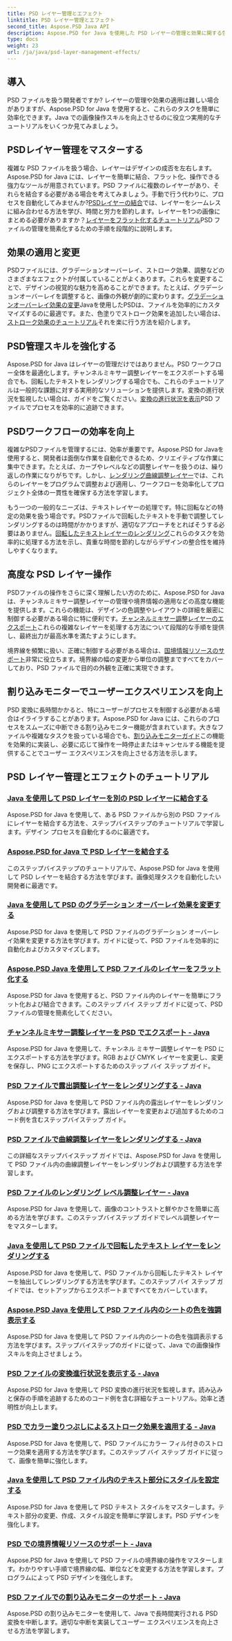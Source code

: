 ```yaml
---
title: PSD レイヤー管理とエフェクト
linktitle: PSD レイヤー管理とエフェクト
second_title: Aspose.PSD Java API
description: Aspose.PSD for Java を使用した PSD レイヤーの管理と効果に関する包括的なチュートリアルをご覧ください。PSD レイヤーを簡単に結合、フラット化、カスタマイズする方法を学びます。
type: docs
weight: 23
url: /ja/java/psd-layer-management-effects/
---
```

## 導入

PSD ファイルを扱う開発者ですか? レイヤーの管理や効果の適用は難しい場合がありますが、Aspose.PSD for Java を使用すると、これらのタスクを簡単に効率化できます。Java での画像操作スキルを向上させるのに役立つ実用的なチュートリアルをいくつか見てみましょう。

## PSDレイヤー管理をマスターする

複雑な PSD ファイルを扱う場合、レイヤーはデザインの成否を左右します。Aspose.PSD for Java には、レイヤーを簡単に結合、フラット化、操作できる強力なツールが用意されています。PSD ファイルに複数のレイヤーがあり、それらを結合する必要がある場合を考えてみましょう。手動で行う代わりに、プロセスを自動化してみませんか?[PSDレイヤーの結合](./merge-psd-layers/)では、レイヤーをシームレスに組み合わせる方法を学び、時間と労力を節約します。レイヤーを1つの画像にまとめる必要がありますか？[レイヤーをフラット化するチュートリアル](./flatten-layers-psd-files/)PSD ファイルの管理を簡素化するための手順を段階的に説明します。

## 効果の適用と変更

PSDファイルには、グラデーションオーバーレイ、ストローク効果、調整などのさまざまなエフェクトが付属していることがよくあります。これらを変更することで、デザインの視覚的な魅力を高めることができます。たとえば、グラデーションオーバーレイを調整すると、画像の外観が劇的に変わります。[グラデーションオーバーレイ効果の変更](./modify-gradient-overlay-effect-psd/)Javaを使用したPSDは、ファイルを効率的にカスタマイズするのに最適です。また、色塗りでストローク効果を追加したい場合は、[ストローク効果のチュートリアル](./apply-stroke-effect-color-fill-psd/)それを楽に行う方法を紹介します。

## PSD管理スキルを強化する

Aspose.PSD for Java はレイヤーの管理だけではありません。PSD ワークフロー全体を最適化します。チャンネルミキサー調整レイヤーをエクスポートする場合でも、回転したテキストをレンダリングする場合でも、これらのチュートリアルは一般的な課題に対する実用的なソリューションを提供します。変換の進行状況を監視したい場合は、ガイドをご覧ください。[変換の進行状況を表示](./show-conversion-progress-psd-files/)PSD ファイルでプロセスを効率的に追跡できます。

## PSDワークフローの効率を向上

複雑なPSDファイルを管理するには、効率が重要です。Aspose.PSD for Javaを使用すると、開発者は面倒な作業を自動化できるため、クリエイティブな作業に集中できます。たとえば、カーブやレベルなどの調整レイヤーを扱うのは、繰り返しの作業になりがちです。しかし、[レンダリング曲線調整レイヤー](./render-curves-adjustment-layer-psd/)では、これらのレイヤーをプログラムで調整および適用し、ワークフローを効率化してプロジェクト全体の一貫性を確保する方法を学習します。

もう一つの一般的なニーズは、テキストレイヤーの処理です。特に回転などの特定の効果を扱う場合です。PSDファイルで回転したテキストを手動で調整してレンダリングするのは時間がかかりますが、適切なアプローチをとればそうする必要はありません。[回転したテキストレイヤーのレンダリング](./render-rotated-text-layer-psd/)これらのタスクを効率的に処理する方法を示し、貴重な時間を節約しながらデザインの整合性を維持しやすくなります。

## 高度な PSD レイヤー操作

PSDファイルの操作をさらに深く理解したい方のために、Aspose.PSD for Javaは、チャンネルミキサー調整レイヤーの管理や境界情報の適用などの高度な機能を提供します。これらの機能は、デザインの色調整やレイアウトの詳細を厳密に制御する必要がある場合に特に便利です。[チャンネルミキサー調整レイヤーのエクスポート](./export-channel-mixer-adjustment-layer-psd/)これらの複雑なレイヤーを処理する方法について段階的な手順を提供し、最終出力が最高水準を満たすようにします。

境界線を頻繁に扱い、正確に制御する必要がある場合は、[国境情報リソースのサポート](./support-border-information-resource-psd/)非常に役立ちます。境界線の幅の変更から単位の調整まですべてをカバーしており、PSD ファイルで目的の外観を正確に実現できます。

## 割り込みモニターでユーザーエクスペリエンスを向上

PSD 変換に長時間かかると、特にユーザーがプロセスを制御する必要がある場合はイライラすることがあります。Aspose.PSD for Java には、これらのプロセスをスムーズに中断できる割り込みモニター機能が含まれています。大きなファイルや複雑なタスクを扱っている場合でも、[割り込みモニターガイド](./support-interrupt-monitor-psd-files/)この機能を効果的に実装し、必要に応じて操作を一時停止またはキャンセルする機能を提供することでユーザー エクスペリエンスを向上させる方法を示します。

## PSD レイヤー管理とエフェクトのチュートリアル
### [Java を使用して PSD レイヤーを別の PSD レイヤーに結合する](./merge-one-psd-layer-to-another/)
Aspose.PSD for Java を使用して、ある PSD ファイルから別の PSD ファイルにレイヤーを結合する方法を、ステップバイステップのチュートリアルで学習します。デザイン プロセスを自動化するのに最適です。
### [Aspose.PSD for Java で PSD レイヤーを結合する](./merge-psd-layers/)
このステップバイステップのチュートリアルで、Aspose.PSD for Java を使用して PSD レイヤーを結合する方法を学びます。画像処理タスクを自動化したい開発者に最適です。
### [Java を使用して PSD のグラデーション オーバーレイ効果を変更する](./modify-gradient-overlay-effect-psd/)
Aspose.PSD for Java を使用して PSD ファイルのグラデーション オーバーレイ効果を変更する方法を学びます。ガイドに従って、PSD ファイルを効率的に自動化およびカスタマイズします。
### [Aspose.PSD Java を使用して PSD ファイルのレイヤーをフラット化する](./flatten-layers-psd-files/)
Aspose.PSD for Java を使用すると、PSD ファイル内のレイヤーを簡単にフラット化および結合できます。このステップ バイ ステップ ガイドに従って、PSD ファイルの管理を簡素化してください。
### [チャンネルミキサー調整レイヤーを PSD でエクスポート - Java](./export-channel-mixer-adjustment-layer-psd/)
Aspose.PSD for Java を使用して、チャンネル ミキサー調整レイヤーを PSD にエクスポートする方法を学びます。RGB および CMYK レイヤーを変更し、変更を保存し、PNG にエクスポートするためのステップ バイ ステップ ガイド。
### [PSD ファイルで露出調整レイヤーをレンダリングする - Java](./render-exposure-adjustment-layer-psd/)
Aspose.PSD for Java を使用して PSD ファイル内の露出レイヤーをレンダリングおよび調整する方法を学びます。露出レイヤーを変更および追加するためのコード例を含むステップバイステップ ガイド。
### [PSD ファイルで曲線調整レイヤーをレンダリングする - Java](./render-curves-adjustment-layer-psd/)
この詳細なステップバイステップ ガイドでは、Aspose.PSD for Java を使用して PSD ファイル内の曲線調整レイヤーをレンダリングおよび調整する方法を学習します。
### [PSD ファイルのレンダリング レベル調整レイヤー - Java](./render-level-adjustment-layer-psd/)
Aspose.PSD for Java を使用して、画像のコントラストと鮮やかさを簡単に高める方法を学びます。このステップバイステップ ガイドでレベル調整レイヤーをマスターします。
### [Java を使用して PSD ファイルで回転したテキスト レイヤーをレンダリングする](./render-rotated-text-layer-psd/)
Aspose.PSD for Java を使用して、PSD ファイルから回転したテキスト レイヤーを抽出してレンダリングする方法を学びます。このステップ バイ ステップ ガイドでは、セットアップからエクスポートまですべてをカバーしています。
### [Aspose.PSD Java を使用して PSD ファイル内のシートの色を強調表示する](./highlight-sheet-color-psd-files/)
Aspose.PSD for Java を使用して PSD ファイル内のシートの色を強調表示する方法を学びます。ステップバイステップのガイドに従って、Java での画像操作スキルを向上させましょう。
### [PSD ファイルの変換進行状況を表示する - Java](./show-conversion-progress-psd-files/)
Aspose.PSD for Java を使用して PSD 変換の進行状況を監視します。読み込みと保存の手順を追跡するためのコード例を含む詳細なチュートリアル。効率と透明性が向上します。
### [PSD でカラー塗りつぶしによるストローク効果を適用する - Java](./apply-stroke-effect-color-fill-psd/)
Aspose.PSD for Java を使用して、PSD ファイルにカラー フィル付きのストローク効果を適用する方法を学びます。このステップ バイ ステップ ガイドに従って、画像を簡単に強化します。
### [Java を使用して PSD ファイル内のテキスト部分にスタイルを設定する](./style-text-portions-psd-files/)
Aspose.PSD for Java を使用して PSD テキスト スタイルをマスターします。テキスト部分の変更、作成、スタイル設定を簡単に学習します。PSD デザインを強化します。
### [PSD での境界情報リソースのサポート - Java](./support-border-information-resource-psd/)
Aspose.PSD for Java を使用して PSD ファイルの境界線の操作をマスターします。わかりやすい手順で境界線の幅、単位などを変更する方法を学習します。プログラムによって PSD デザインを強化します。
### [PSD ファイルでの割り込みモニターのサポート - Java](./support-interrupt-monitor-psd-files/)
Aspose.PSD の割り込みモニターを使用して、Java で長時間実行される PSD 変換を中断します。適切な中断を実装してユーザー エクスペリエンスを向上させる方法を学習します。